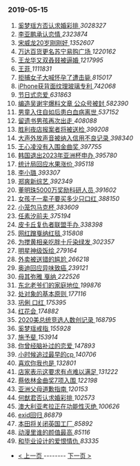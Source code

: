 ### 2019-05-15 
1. [ 奚梦瑶方否认求婚彩排 ](https://s.weibo.com/weibo?q=%23%E5%A5%9A%E6%A2%A6%E7%91%B6%E6%96%B9%E5%90%A6%E8%AE%A4%E6%B1%82%E5%A9%9A%E5%BD%A9%E6%8E%92%23&Refer=top) *3028327*
1. [ 李亚鹏承认恋情 ](https://s.weibo.com/weibo?q=%23%E6%9D%8E%E4%BA%9A%E9%B9%8F%E6%89%BF%E8%AE%A4%E6%81%8B%E6%83%85%23&Refer=top) *2323874*
1. [ 宋威龙20岁刚刚好 ](https://s.weibo.com/weibo?q=%23%E5%AE%8B%E5%A8%81%E9%BE%9920%E5%B2%81%E5%88%9A%E5%88%9A%E5%A5%BD%23&Refer=top) *1352607*
1. [ 万达百货更名苏宁易购广场 ](https://s.weibo.com/weibo?q=%23%E4%B8%87%E8%BE%BE%E7%99%BE%E8%B4%A7%E6%9B%B4%E5%90%8D%E8%8B%8F%E5%AE%81%E6%98%93%E8%B4%AD%E5%B9%BF%E5%9C%BA%23&Refer=top) *1220162*
1. [ 王龙华又双叒叕被逼婚 ](https://s.weibo.com/weibo?q=%E7%8E%8B%E9%BE%99%E5%8D%8E%E5%8F%88%E5%8F%8C%E5%8F%92%E5%8F%95%E8%A2%AB%E9%80%BC%E5%A9%9A&Refer=top) *1217995*
1. [ 王菲 ](https://s.weibo.com/weibo?q=%E7%8E%8B%E8%8F%B2&Refer=top) *1111831*
1. [ 拒捕女子大喊怀孕了遭击毙 ](https://s.weibo.com/weibo?q=%23%E6%8B%92%E6%8D%95%E5%A5%B3%E5%AD%90%E5%A4%A7%E5%96%8A%E6%80%80%E5%AD%95%E4%BA%86%E9%81%AD%E5%87%BB%E6%AF%99%23&Refer=top) *815017*
1. [ iPhone获背面纹理玻璃专利 ](https://s.weibo.com/weibo?q=%23iPhone%E8%8E%B7%E8%83%8C%E9%9D%A2%E7%BA%B9%E7%90%86%E7%8E%BB%E7%92%83%E4%B8%93%E5%88%A9%23&Refer=top) *742068*
1. [ 节日式恋爱 ](https://s.weibo.com/weibo?q=%23%E8%8A%82%E6%97%A5%E5%BC%8F%E6%81%8B%E7%88%B1%23&Refer=top) *631863*
1. [ 编造吴谢宇爆料文章 公众号被封 ](https://s.weibo.com/weibo?q=%E7%BC%96%E9%80%A0%E5%90%B4%E8%B0%A2%E5%AE%87%E7%88%86%E6%96%99%E6%96%87%E7%AB%A0%20%E5%85%AC%E4%BC%97%E5%8F%B7%E8%A2%AB%E5%B0%81&Refer=top) *582390*
1. [ 男童入住自如后患白血病离世 ](https://s.weibo.com/weibo?q=%23%E7%94%B7%E7%AB%A5%E5%85%A5%E4%BD%8F%E8%87%AA%E5%A6%82%E5%90%8E%E6%82%A3%E7%99%BD%E8%A1%80%E7%97%85%E7%A6%BB%E4%B8%96%23&Refer=top) *537152*
1. [ 留遗书男孩再次出走 ](https://s.weibo.com/weibo?q=%23%E7%95%99%E9%81%97%E4%B9%A6%E7%94%B7%E5%AD%A9%E5%86%8D%E6%AC%A1%E5%87%BA%E8%B5%B0%23&Refer=top) *408088*
1. [ 胜利夜店报案者将被送检 ](https://s.weibo.com/weibo?q=%23%E8%83%9C%E5%88%A9%E5%A4%9C%E5%BA%97%E6%8A%A5%E6%A1%88%E8%80%85%E5%B0%86%E8%A2%AB%E9%80%81%E6%A3%80%23&Refer=top) *399208*
1. [ 大声外放声音被纳入信用不良记录 ](https://s.weibo.com/weibo?q=%23%E5%A4%A7%E5%A3%B0%E5%A4%96%E6%94%BE%E5%A3%B0%E9%9F%B3%E8%A2%AB%E7%BA%B3%E5%85%A5%E4%BF%A1%E7%94%A8%E4%B8%8D%E8%89%AF%E8%AE%B0%E5%BD%95%23&Refer=top) *398340*
1. [ 王心凌没有入围金曲奖 ](https://s.weibo.com/weibo?q=%23%E7%8E%8B%E5%BF%83%E5%87%8C%E6%B2%A1%E6%9C%89%E5%85%A5%E5%9B%B4%E9%87%91%E6%9B%B2%E5%A5%96%23&Refer=top) *397755*
1. [ 韩国退出2023年亚洲杯申办 ](https://s.weibo.com/weibo?q=%E9%9F%A9%E5%9B%BD%E9%80%80%E5%87%BA2023%E5%B9%B4%E4%BA%9A%E6%B4%B2%E6%9D%AF%E7%94%B3%E5%8A%9E&Refer=top) *395780*
1. [ 统计局回应水果涨价 ](https://s.weibo.com/weibo?q=%23%E7%BB%9F%E8%AE%A1%E5%B1%80%E5%9B%9E%E5%BA%94%E6%B0%B4%E6%9E%9C%E6%B6%A8%E4%BB%B7%23&Refer=top) *395118*
1. [ 李小璐 ](https://s.weibo.com/weibo?q=%23%E6%9D%8E%E5%B0%8F%E7%92%90%23&Refer=top) *393307*
1. [ 郑爽新综艺 ](https://s.weibo.com/weibo?q=%23%E9%83%91%E7%88%BD%E6%96%B0%E7%BB%BC%E8%89%BA%23&Refer=top) *392349*
1. [ 董明珠5000万奖励科研人员 ](https://s.weibo.com/weibo?q=%23%E8%91%A3%E6%98%8E%E7%8F%A05000%E4%B8%87%E5%A5%96%E5%8A%B1%E7%A7%91%E7%A0%94%E4%BA%BA%E5%91%98%23&Refer=top) *391602*
1. [ 女孩子一辈子要买多少只口红 ](https://s.weibo.com/weibo?q=%23%E5%A5%B3%E5%AD%A9%E5%AD%90%E4%B8%80%E8%BE%88%E5%AD%90%E8%A6%81%E4%B9%B0%E5%A4%9A%E5%B0%91%E5%8F%AA%E5%8F%A3%E7%BA%A2%23&Refer=top) *388150*
1. [ 小笼包马克杯 ](https://s.weibo.com/weibo?q=%23%E5%B0%8F%E7%AC%BC%E5%8C%85%E9%A9%AC%E5%85%8B%E6%9D%AF%23&Refer=top) *383609*
1. [ 任素汐前夫 ](https://s.weibo.com/weibo?q=%23%E4%BB%BB%E7%B4%A0%E6%B1%90%E5%89%8D%E5%A4%AB%23&Refer=top) *375194*
1. [ 皮卡丘复仇者联盟手办 ](https://s.weibo.com/weibo?q=%23%E7%9A%AE%E5%8D%A1%E4%B8%98%E5%A4%8D%E4%BB%87%E8%80%85%E8%81%94%E7%9B%9F%E6%89%8B%E5%8A%9E%23&Refer=top) *338398*
1. [ 网红蹭戛纳红毯 ](https://s.weibo.com/weibo?q=%23%E7%BD%91%E7%BA%A2%E8%B9%AD%E6%88%9B%E7%BA%B3%E7%BA%A2%E6%AF%AF%23&Refer=top) *315808*
1. [ 为搅黄相亲吃胖十斤染绿发 ](https://s.weibo.com/weibo?q=%23%E4%B8%BA%E6%90%85%E9%BB%84%E7%9B%B8%E4%BA%B2%E5%90%83%E8%83%96%E5%8D%81%E6%96%A4%E6%9F%93%E7%BB%BF%E5%8F%91%23&Refer=top) *302357*
1. [ 明星神级饭绘 ](https://s.weibo.com/weibo?q=%23%E6%98%8E%E6%98%9F%E7%A5%9E%E7%BA%A7%E9%A5%AD%E7%BB%98%23&Refer=top) *279164*
1. [ 外卖被送错的尴尬 ](https://s.weibo.com/weibo?q=%23%E5%A4%96%E5%8D%96%E8%A2%AB%E9%80%81%E9%94%99%E7%9A%84%E5%B0%B4%E5%B0%AC%23&Refer=top) *266218*
1. [ 奥迪回应异味致癌 ](https://s.weibo.com/weibo?q=%23%E5%A5%A5%E8%BF%AA%E5%9B%9E%E5%BA%94%E5%BC%82%E5%91%B3%E8%87%B4%E7%99%8C%23&Refer=top) *239121*
1. [ 母其弥雅 戛纳 ](https://s.weibo.com/weibo?q=%E6%AF%8D%E5%85%B6%E5%BC%A5%E9%9B%85%20%E6%88%9B%E7%BA%B3&Refer=top) *222526*
1. [ 东北老爷们的家庭地位 ](https://s.weibo.com/weibo?q=%23%E4%B8%9C%E5%8C%97%E8%80%81%E7%88%B7%E4%BB%AC%E7%9A%84%E5%AE%B6%E5%BA%AD%E5%9C%B0%E4%BD%8D%23&Refer=top) *199876*
1. [ 处对象的基本原则 ](https://s.weibo.com/weibo?q=%23%E5%A4%84%E5%AF%B9%E8%B1%A1%E7%9A%84%E5%9F%BA%E6%9C%AC%E5%8E%9F%E5%88%99%23&Refer=top) *177116*
1. [ 巩俐 口红 ](https://s.weibo.com/weibo?q=%E5%B7%A9%E4%BF%90%20%E5%8F%A3%E7%BA%A2&Refer=top) *175395*
1. [ 红花会 ](https://s.weibo.com/weibo?q=%E7%BA%A2%E8%8A%B1%E4%BC%9A&Refer=top) *174882*
1. [ 2020美总统竞选人数创记录 ](https://s.weibo.com/weibo?q=%232020%E7%BE%8E%E6%80%BB%E7%BB%9F%E7%AB%9E%E9%80%89%E4%BA%BA%E6%95%B0%E5%88%9B%E8%AE%B0%E5%BD%95%23&Refer=top) *168795*
1. [ 奚梦瑶戒指 ](https://s.weibo.com/weibo?q=%23%E5%A5%9A%E6%A2%A6%E7%91%B6%E6%88%92%E6%8C%87%23&Refer=top) *155928*
1. [ 施予斐 ](https://s.weibo.com/weibo?q=%23%E6%96%BD%E4%BA%88%E6%96%90%23&Refer=top) *153914*
1. [ 你曾经脑补过的恋爱 ](https://s.weibo.com/weibo?q=%23%E4%BD%A0%E6%9B%BE%E7%BB%8F%E8%84%91%E8%A1%A5%E8%BF%87%E7%9A%84%E6%81%8B%E7%88%B1%23&Refer=top) *147893*
1. [ 小时候追过最早的cp ](https://s.weibo.com/weibo?q=%23%E5%B0%8F%E6%97%B6%E5%80%99%E8%BF%BD%E8%BF%87%E6%9C%80%E6%97%A9%E7%9A%84cp%23&Refer=top) *140706*
1. [ 喜欢你我也是 ](https://s.weibo.com/weibo?q=%E5%96%9C%E6%AC%A2%E4%BD%A0%E6%88%91%E4%B9%9F%E6%98%AF&Refer=top) *132801*
1. [ 店家表示这要求有点难以满足 ](https://s.weibo.com/weibo?q=%E5%BA%97%E5%AE%B6%E8%A1%A8%E7%A4%BA%E8%BF%99%E8%A6%81%E6%B1%82%E6%9C%89%E7%82%B9%E9%9A%BE%E4%BB%A5%E6%BB%A1%E8%B6%B3&Refer=top) *131222*
1. [ 蔡依林金曲奖7项入围 ](https://s.weibo.com/weibo?q=%23%E8%94%A1%E4%BE%9D%E6%9E%97%E9%87%91%E6%9B%B2%E5%A5%967%E9%A1%B9%E5%85%A5%E5%9B%B4%23&Refer=top) *122198*
1. [ 亚洲父母道歉指南 ](https://s.weibo.com/weibo?q=%23%E4%BA%9A%E6%B4%B2%E7%88%B6%E6%AF%8D%E9%81%93%E6%AD%89%E6%8C%87%E5%8D%97%23&Refer=top) *120153*
1. [ 何猷君否认求婚彩排 ](https://s.weibo.com/weibo?q=%E4%BD%95%E7%8C%B7%E5%90%9B%E5%90%A6%E8%AE%A4%E6%B1%82%E5%A9%9A%E5%BD%A9%E6%8E%92&Refer=top) *102573*
1. [ 澳大利亚考拉正在功能性灭绝 ](https://s.weibo.com/weibo?q=%E6%BE%B3%E5%A4%A7%E5%88%A9%E4%BA%9A%E8%80%83%E6%8B%89%E6%AD%A3%E5%9C%A8%E5%8A%9F%E8%83%BD%E6%80%A7%E7%81%AD%E7%BB%9D&Refer=top) *100626*
1. [ exid回归 ](https://s.weibo.com/weibo?q=exid%E5%9B%9E%E5%BD%92&Refer=top) *86879*
1. [ 本田将关闭英国工厂 ](https://s.weibo.com/weibo?q=%E6%9C%AC%E7%94%B0%E5%B0%86%E5%85%B3%E9%97%AD%E8%8B%B1%E5%9B%BD%E5%B7%A5%E5%8E%82&Refer=top) *85892*
1. [ 动漫里谁的颜值最高 ](https://s.weibo.com/weibo?q=%23%E5%8A%A8%E6%BC%AB%E9%87%8C%E8%B0%81%E7%9A%84%E9%A2%9C%E5%80%BC%E6%9C%80%E9%AB%98%23&Refer=top) *85116*
1. [ 和毕业设计的爱恨情仇 ](https://s.weibo.com/weibo?q=%23%E5%92%8C%E6%AF%95%E4%B8%9A%E8%AE%BE%E8%AE%A1%E7%9A%84%E7%88%B1%E6%81%A8%E6%83%85%E4%BB%87%23&Refer=top) *83335* 

- [ < 上一页 ](https://github.com/able8/weibo-hot-record/blob/master/2019-05-14.md) -------- [ 下一页 > ](https://github.com/able8/weibo-hot-record/blob/master/2019-05-16.md)